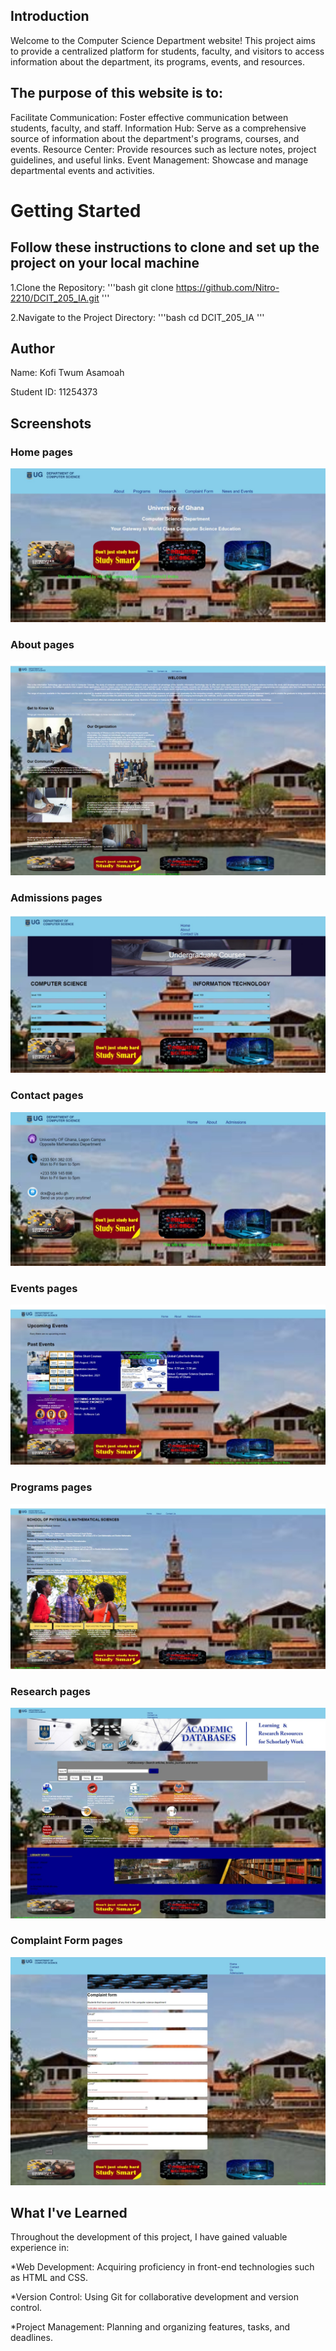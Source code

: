 ## Introduction
Welcome to the Computer Science Department website! This project aims to provide a centralized platform for students, faculty, and visitors to access information about the department, its programs, events, and resources.
## The purpose of this website is to:
Facilitate Communication: Foster effective communication between students, faculty, and staff.
Information Hub: Serve as a comprehensive source of information about the department's programs, courses, and events.
Resource Center: Provide resources such as lecture notes, project guidelines, and useful links.
Event Management: Showcase and manage departmental events and activities.
# Getting Started
## Follow these instructions to clone and set up the project on your local machine
1.Clone the Repository:
'''bash
git clone https://github.com/Nitro-2210/DCIT_205_IA.git
'''

2.Navigate to the Project Directory:
'''bash
cd DCIT_205_IA
'''

## Author
Name: Kofi Twum Asamoah

Student ID: 11254373

## Screenshots
### Home pages
![Home Page](https://github.com/Nitro-2210/DCIT_205_IA/blob/nitro-ia-demo/screenshots/home.jpeg)

### About pages
![About Page](https://github.com/Nitro-2210/DCIT_205_IA/blob/nitro-ia-demo/screenshots/about.jpeg)

### Admissions pages
![Admissions Page](https://github.com/Nitro-2210/DCIT_205_IA/blob/nitro-ia-demo/screenshots/Admissions.jpeg)

### Contact pages
![Contact Page](https://github.com/Nitro-2210/DCIT_205_IA/blob/nitro-ia-demo/screenshots/contact.jpeg)

### Events pages
![Events Page](https://github.com/Nitro-2210/DCIT_205_IA/blob/nitro-ia-demo/screenshots/event.jpeg)

### Programs pages
![Programmes Page](https://github.com/Nitro-2210/DCIT_205_IA/blob/nitro-ia-demo/screenshots/programmes.jpeg)

### Research pages
![Research Page](https://github.com/Nitro-2210/DCIT_205_IA/blob/nitro-ia-demo/screenshots/research.jpeg)

### Complaint Form pages
![Complaint Form Page](https://github.com/Nitro-2210/DCIT_205_IA/blob/nitro-ia-demo/screenshots/complaint.jpeg)

## What I've Learned
Throughout the development of this project, I have gained valuable experience in:

*Web Development: Acquiring proficiency in front-end technologies such as HTML and CSS.

*Version Control: Using Git for collaborative development and version control.

*Project Management: Planning and organizing features, tasks, and deadlines.
